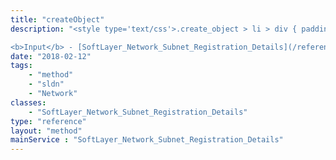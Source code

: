 ```yaml
---
title: "createObject"
description: "<style type='text/css'>.create_object > li > div { padding-top: .5em; padding-bottom: .5em}</style> This method will create a new SoftLayer_Network_Subnet_Registration_Details object. 

<b>Input</b> - [SoftLayer_Network_Subnet_Registration_Details](/reference/datatypes/SoftLayer_Network_Subnet_Registration_Details) <ul class='create_object'> <li><code>detailId</code> <div> The numeric ID of the [SoftLayer_Account_Regional_Registry_Detail](/reference/datatypes/SoftLayer_Account_Regional_Registry_Detail) object to relate. </div> <ul> <li><b>Required</b></li> <li><b>Type</b> - integer</li> </ul> </li> <li><code>registrationId</code> <div> The numeric ID of the [SoftLayer_Network_Subnet_Registration](/reference/datatypes/SoftLayer_Network_Subnet_Registration) object to relate. </div> <ul> <li><b>Required</b></li> <li><b>Type</b> - integer</li> </ul> </li> </ul> "
date: "2018-02-12"
tags:
    - "method"
    - "sldn"
    - "Network"
classes:
    - "SoftLayer_Network_Subnet_Registration_Details"
type: "reference"
layout: "method"
mainService : "SoftLayer_Network_Subnet_Registration_Details"
---
```


